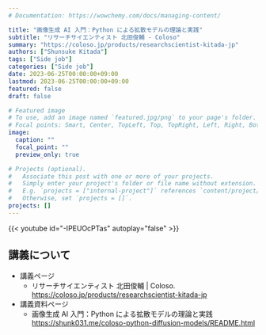 ```yaml
---
# Documentation: https://wowchemy.com/docs/managing-content/

title: "画像生成 AI 入門：Python による拡散モデルの理論と実践"
subtitle: "リサーチサイエンティスト 北田俊輔 - Coloso"
summary: "https://coloso.jp/products/researchscientist-kitada-jp"
authors: ["Shunsuke Kitada"]
tags: ["Side job"]
categories: ["Side job"]
date: 2023-06-25T00:00:00+09:00
lastmod: 2023-06-25T00:00:00+09:00
featured: false
draft: false

# Featured image
# To use, add an image named `featured.jpg/png` to your page's folder.
# Focal points: Smart, Center, TopLeft, Top, TopRight, Left, Right, BottomLeft, Bottom, BottomRight.
image:
  caption: ""
  focal_point: ""
  preview_only: true

# Projects (optional).
#   Associate this post with one or more of your projects.
#   Simply enter your project's folder or file name without extension.
#   E.g. `projects = ["internal-project"]` references `content/project/deep-learning/index.md`.
#   Otherwise, set `projects = []`.
projects: []
---
```


{{< youtube id="-IPEUOcPTas" autoplay="false" >}}

## 講義について

- 講義ページ
  - リサーチサイエンティスト 北田俊輔 | Coloso. https://coloso.jp/products/researchscientist-kitada-jp 
- 講義資料ページ
  - 画像生成 AI 入門：Python による拡散モデルの理論と実践 https://shunk031.me/coloso-python-diffusion-models/README.html 
